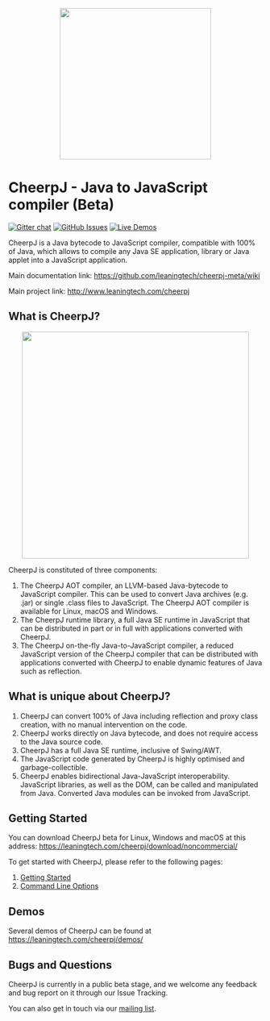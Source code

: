 <p align="center"><img src="https://github.com/leaningtech/cheerpj-meta/blob/master/media/cheerpj_logo_whitebg.png" width="300"></p>

# CheerpJ - Java to JavaScript compiler (Beta)
[![Gitter chat](https://badges.gitter.im/leaningtech/cheerpj.svg)](https://badges.gitter.im/leaningtech/cheerpj)
[![GitHub Issues](https://img.shields.io/github/issues/leaningtech/cheerpj-meta.svg)](https://github.com/leaningtech/cheerpj-meta/issues)
[![Live Demos](https://img.shields.io/badge/demo-online-green.svg)](https://leaningtech.com/cheerpj/demos/)

CheerpJ is a Java bytecode to JavaScript compiler, compatible with 100% of Java, which allows to compile any Java SE application, library or Java applet into a JavaScript application.

Main documentation link: <https://github.com/leaningtech/cheerpj-meta/wiki>

Main project link: <http://www.leaningtech.com/cheerpj>

What is CheerpJ?
------

<p align="center"><img src="https://leaningtech.com/cheerpj/images/cheerpj_visual_2.png" width="450"></p>

CheerpJ is constituted of three components:
1. The CheerpJ AOT compiler, an LLVM-based Java-bytecode to JavaScript compiler. This can be used to convert Java archives (e.g. .jar) or single .class files to JavaScript. The CheerpJ AOT compiler is available for Linux, macOS and Windows.
2. The CheerpJ runtime library, a full Java SE runtime in JavaScript that can be distributed in part or in full with applications converted with CheerpJ.
3. The CheerpJ on-the-fly Java-to-JavaScript compiler, a reduced JavaScript version of the CheerpJ compiler that can be distributed with applications converted with CheerpJ to enable dynamic features of Java such as reflection.

What is unique about CheerpJ?
-------
1. CheerpJ can convert 100% of Java including reflection and proxy class creation, with no manual intervention on the code.
2. CheerpJ works directly on Java bytecode, and does not require access to the Java source code.
3. CheerpJ has a full Java SE runtime, inclusive of Swing/AWT.
4. The JavaScript code generated by CheerpJ is highly optimised and garbage-collectible.
5. CheerpJ enables bidirectional Java-JavaScript interoperability. JavaScript libraries, as well as the DOM, can be called and manipulated from Java. Converted Java modules can be invoked from JavaScript.

Getting Started
-------
You can download CheerpJ beta for Linux, Windows and macOS at this address:
https://leaningtech.com/cheerpj/download/noncommercial/

To get started with CheerpJ, please refer to the following pages:
1. [Getting Started](https://github.com/leaningtech/cheerpj-meta/wiki/Getting-Started)
2. [Command Line Options](https://github.com/leaningtech/cheerpj-meta/wiki/Command-Line-Options)

Demos
------
Several demos of CheerpJ can be found at https://leaningtech.com/cheerpj/demos/

Bugs and Questions
-------
 
CheerpJ is currently in a public beta stage, and we welcome any feedback and bug report on it through our Issue Tracking.

You can also get in touch via our [mailing list][mail].

[mail]: https://groups.google.com/forum/#!forum/cheerpj-developers
